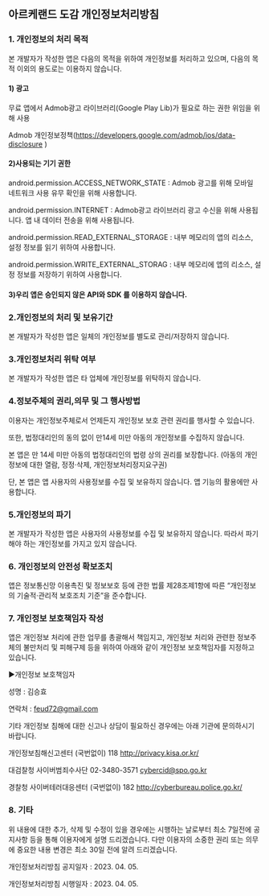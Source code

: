 ## 아르케랜드 도감 개인정보처리방침

### 1. 개인정보의 처리 목적

본 개발자가 작성한 앱은 다음의 목적을 위하여 개인정보를 처리하고 있으며,  다음의 목적 이외의 용도로는 이용하지 않습니다.

#### 1) 광고

무료 앱에서 Admob광고 라이브러리(Google Play Lib)가 필요로 하는 권한 위임을 위해 사용

Admob 개인정보정책(https://developers.google.com/admob/ios/data-disclosure )

#### 2)사용되는 기기 권한

android.permission.ACCESS_NETWORK_STATE : Admob 광고를 위해 모바일 네트워크 사용 유무 확인을 위해 사용합니다.

android.permission.INTERNET : Admob광고 라이브러리 광고 수신을 위해 사용됩니다. 앱 내 데이터 전송을 위해 사용됩니다.

android.permission.READ_EXTERNAL_STORAGE :  내부 메모리의 앱의 리소스, 설정 정보를 읽기 위하여 사용합니다.

android.permission.WRITE_EXTERNAL_STORAG : 내부 메모리에 앱의 리소스, 설정 정보를 저장하기 위하여 사용합니다.

#### 3)우리 앱은 승인되지 않은 API와  SDK 를 이용하지 않습니다.


### 2.개인정보의 처리 및 보유기간​

본 개발자가 작성한 앱은 일체의 개인정보를 별도로 관리/저장하지 않습니다.


### 3.개인정보처리 위탁 여부

본 개발자가 작성한 앱은 타 업체에 개인정보를 위탁하지 않습니다.


### 4.정보주체의 권리,의무 및 그 행사방법​

이용자는 개인정보주체로서 언제든지 개인정보 보호 관련 권리를 행사할 수 있습니다.

또한, 법정대리인의 동의 없이 만14세 미만 아동의 개인정보를 수집하지 않습니다.

본 앱은 만 14세 미만 아동의 법정대리인의 법령 상의 권리를 보장합니다. (아동의 개인정보에 대한 열람, 정정·삭제, 개인정보처리정지요구권)

단, 본 앱은 앱 사용자의 사용정보를 수집 및 보유하지 않습니다. 앱 기능의 활용에만 사용합니다.


### 5.개인정보의 파기

본 개발자가 작성한 앱은 사용자의 사용정보를 수집 및 보유하지 않습니다. 따라서 파기해야 하는 개인정보를 가지고 있지 않습니다.


### 6. 개인정보의 안전성 확보조치

앱은 정보통신망 이용촉진 및 정보보호 등에 관한 법률 제28조제1항에 따른 “개인정보의 기술적·관리적 보호조치 기준”을 준수합니다.


### 7. 개인정보 보호책임자 작성

앱은 개인정보 처리에 관한 업무를 총괄해서 책임지고, 개인정보 처리와 관련한 정보주체의 불만처리 및 피해구제 등을 위하여 아래와 같이 개인정보 보호책임자를 지정하고 있습니다.

▶개인정보 보호책임자

성명 : 김승효

연락처 : feud72@gmail.com

기타 개인정보 침해에 대한 신고나 상담이 필요하신 경우에는 아래 기관에 문의하시기 바랍니다.

개인정보침해신고센터 (국번없이) 118 http://privacy.kisa.or.kr/

대검찰청 사이버범죄수사단 02-3480-3571 cybercid@spo.go.kr

경찰청 사이버테러대응센터 (국번없이) 182 http://cyberbureau.police.go.kr/


### 8. 기타

위 내용에 대한 추가, 삭제 및 수정이 있을 경우에는 시행하는 날로부터 최소 7일전에 공지사항 등을 통해 이용자에게 설명 드리겠습니다. 다만 이용자의 소중한 권리 또는 의무에 중요한 내용 변경은 최소 30일 전에 알려 드리겠습니다.

개인정보처리방침 공지일자 : 2023. 04. 05.

개인정보처리방침 시행일자 : 2023. 04. 05.
